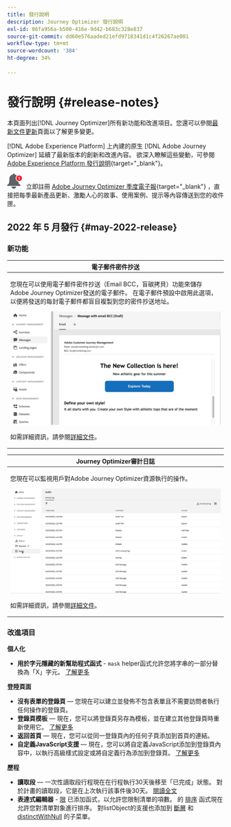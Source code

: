 ```yaml
---
title: 發行說明
description: Journey Optimizer 發行說明
exl-id: 06fa956a-b500-416e-9d42-b683c328e837
source-git-commit: dd60e576aaded21efd9718341d1c4f26267ae001
workflow-type: tm+mt
source-wordcount: '384'
ht-degree: 34%

---
```


# 發行說明 {#release-notes}

本頁面列出[!DNL Journey Optimizer]所有新功能和改進項目。您還可以參閱[最新文件更新](documentation-updates.md)頁面以了解更多變更。

[!DNL Adobe Experience Platform] 上內建的原生 [!DNL Adobe Journey Optimizer] 延續了最新版本的創新和改進內容。 欲深入瞭解這些變動，可參閱 [Adobe Experience Platform 發行說明](https://experienceleague.adobe.com/docs/experience-platform/release-notes/latest.html?lang=zh-Hant){target=&quot;_blank&quot;}。

![電子報](../assets/do-not-localize/nl-icon.png) 立即註冊 [Adobe Journey Optimizer 季度電子報](https://www.adobe.com/subscription/Adobe_Journey_Optimizer_NL.html){target=&quot;_blank&quot;} ，直接把每季最新產品更新、激勵人心的故事、使用案例、提示等內容傳送到您的收件匣。

## 2022 年 5 月發行 {#may-2022-release}

### 新功能

<!--table>
<thead>
<tr>
<th><strong>Message Frequency Rules</strong><br/></th>
</tr>
</thead>
<tbody>
<tr>
<td>
<p>You can now set cross-channel business rules that will automatically exclude over-solicited profiles from messages and actions.</p>
<img src="assets/frequency-rn.gif"/>
<p>For more information, refer to the <a href="../configuration/frequency-rules.md">detailed documentation</a>.</p>
</td>
</tr>
</tbody>
</table-->


<table>
<thead>
<tr>
<th><strong>電子郵件密件抄送</strong><br/></th>
</tr>
</thead>
<tbody>
<tr>
<td>
<p>您現在可以使用電子郵件密件抄送（Email BCC，盲碳拷貝）功能來儲存Adobe Journey Optimizer發送的電子郵件。 在電子郵件預設中啟用此選項，以便將發送的每封電子郵件都盲目複製到您的密件抄送地址。</p>
<img src="assets/bcc-rn.gif"/>
<p>如需詳細資訊，請參閱<a href="../configuration/email-settings.md#bcc-email">詳細文件</a>。</p>
</td>
</tr>
</tbody>
</table>


<!--table>
<thead>
<tr>
<th><strong>Decision Management - AI Ranking auto-optimization model</strong><br/></th>
</tr>
</thead>
<tbody>
<tr>
<td>
<p>You can now use trained model systems in Decision Management. This new capability ranks offers to display for a given profile.</p>
<img src="assets/optimization.gif"/>
<p>For more information, refer to the <a href="../offers/offer-activities/configure-offer-selection.md#use-ranking-strategy">detailed documentation</a>.</p>
</td>
</tr>
</tbody>
</table-->

<!--table>
<thead>
<tr>
<th><strong>Attribute-based Access Control (ABAC)</strong><br/></th>
</tr>
</thead>
<tbody>
<tr>
<td>
<p>Permission management in Journey Optimizer has been extended to data access. You can now manage data access for specific teams or groups of users (i.e. internal, external, 3rd parties) ​and manage access to specific types of data (i.e. Sensitive Personal Data/SPD).</p>
<p>This capability is available for a limited set of customers.</p>
<p>For more information, refer to the <a href="../landing-pages/create-lp.md">detailed documentation</a>.</p>
</td>
</tr>
</tbody>
</table-->

<table>
<thead>
<tr>
<th><strong>Journey Optimizer審計日誌</strong><br/></th>
</tr>
</thead>
<tbody>
<tr>
<td>
<p>您現在可以監視用戶對Adobe Journey Optimizer資源執行的操作。</p>
<img src="assets/audit-rn.gif"/>
<p>如需詳細資訊，請參閱<a href="../reports/audit-logs.md">詳細文件</a>。</p>
</td>
</tr>
</tbody>
</table>

### 改進項目

**個人化**

* **用於字元隱藏的新幫助程式函式** - `mask` helper函式允許您將字串的一部分替換為「X」字元。 [了解更多](../personalization/functions/string.md#mask)

**登陸頁面**

* **沒有表單的登錄頁**  — 您現在可以建立並發佈不包含表單且不需要訪問者執行任何操作的登錄頁。
* **登錄頁模板**  — 現在，您可以將登錄頁另存為模板，並在建立其他登錄頁時重新使用它。 [了解更多](../landing-pages/lp-templates.md)
* **返回首頁**  — 現在，您可以從同一登錄頁內的任何子頁添加到首頁的連結。
* **自定義JavaScript支援**  — 現在，您可以將自定義JavaScript添加到登錄頁內容中，以執行高級樣式設定或將自定義行為添加到登錄頁。	[了解更多](../landing-pages/lp-custom-js.md)

<!--**Decision management**

* **HTML and JSON files support** - You can now drag and drop external HTML and JSON files from the AEM repository into the offer representation content.-->

**歷程**

* **讀取段**  — 一次性讀取段行程現在在行程執行30天後移至「已完成」狀態。 對於計畫的讀取段，它是在上次執行該事件後30天。 [閱讀全文](../building-journeys/read-segment.md)
* **表達式編輯器** - [限](../building-journeys/functions/functionlimit.md) 已添加函式，以允許您限制清單的項數。 的 [排序](../building-journeys/functions/functionsort.md) 函式現在允許您對清單對象進行排序。 對listObject的支援也添加到 [斷層](../building-journeys/functions/functiondistinct.md) 和 [distinctWithNull](../building-journeys/functions/functiondistinctwithnull.md) 的子菜單。
